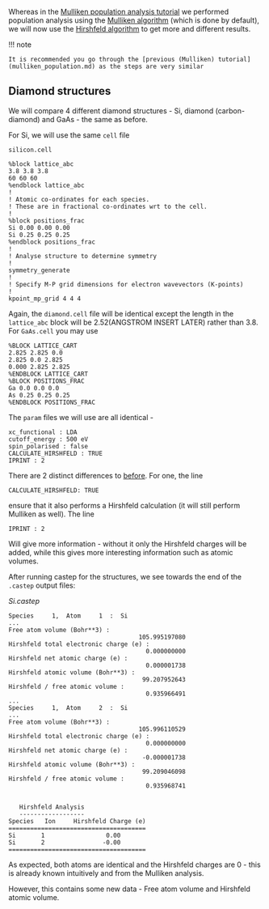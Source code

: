 Whereas in the [Mulliken population analysis tutorial](mulliken_population.md) we performed population analysis using the [Mulliken algorithm](../../documentation/Groundstate/population_analysis.md#mulliken-population-analysis) (which is done by default), we will now use the [Hirshfeld algorithm](../../documentation/Groundstate/population_analysis.md#the-hirshfeld-partitioning-scheme) to get more and different results.

!!! note

    It is recommended you go through the [previous (Mulliken) tutorial](mulliken_population.md) as the steps are very similar


## Diamond structures

We will compare 4 different diamond structures - Si, diamond (carbon-diamond) and GaAs - the same as before.

For Si, we will use the same `cell` file

`silicon.cell`

```
%block lattice_abc
3.8 3.8 3.8
60 60 60
%endblock lattice_abc
!
! Atomic co-ordinates for each species.
! These are in fractional co-ordinates wrt to the cell.
!
%block positions_frac
Si 0.00 0.00 0.00
Si 0.25 0.25 0.25
%endblock positions_frac
!
! Analyse structure to determine symmetry
!
symmetry_generate
!
! Specify M-P grid dimensions for electron wavevectors (K-points)
!
kpoint_mp_grid 4 4 4

```
Again, the `diamond.cell` file will be identical except the length in the `lattice_abc` block will be 2.52(ANGSTROM INSERT LATER) rather than 3.8. For `GaAs.cell` you may use
```
%BLOCK LATTICE_CART
2.825 2.825 0.0
2.825 0.0 2.825
0.000 2.825 2.825
%ENDBLOCK LATTICE_CART
%BLOCK POSITIONS_FRAC
Ga 0.0 0.0 0.0
As 0.25 0.25 0.25
%ENDBLOCK POSITIONS_FRAC
```  
The `param` files we will use are all identical -
```
xc_functional : LDA
cutoff_energy : 500 eV
spin_polarised : false
CALCULATE_HIRSHFELD : TRUE
IPRINT : 2
```
There are 2 distinct differences to [before](mulliken_population.md). For one, the line

```
CALCULATE_HIRSHFELD: TRUE
```

ensure that it also performs a Hirshfeld calculation (it will still perform Mulliken as well). The line

```
IPRINT : 2
```

Will give more information - without it only the Hirshfeld charges will be added, while this gives more interesting information such as atomic volumes.

After running castep for the structures, we see towards the end of the `.castep` output files:

*Si.castep*

```
Species     1,  Atom     1  :  Si
...
Free atom volume (Bohr**3) :
                                    105.995197080
Hirshfeld total electronic charge (e) :
                                      0.000000000
Hirshfeld net atomic charge (e) :
                                      0.000001738
Hirshfeld atomic volume (Bohr**3) :
                                     99.207952643
Hirshfeld / free atomic volume :
                                      0.935966491
...
Species     1,  Atom     2  :  Si
...
Free atom volume (Bohr**3) :
                                    105.996110529
Hirshfeld total electronic charge (e) :
                                      0.000000000
Hirshfeld net atomic charge (e) :
                                     -0.000001738
Hirshfeld atomic volume (Bohr**3) :
                                     99.209046098
Hirshfeld / free atomic volume :
                                      0.935968741


   Hirshfeld Analysis
   ------------------
Species   Ion     Hirshfeld Charge (e)
======================================
Si       1                 0.00
Si       2                -0.00
======================================

```

As expected, both atoms are identical and the Hirshfeld charges are 0 - this is already known intuitively and from the Mulliken analysis.

However, this contains some new data - Free atom volume and Hirshfeld atomic volume. 
